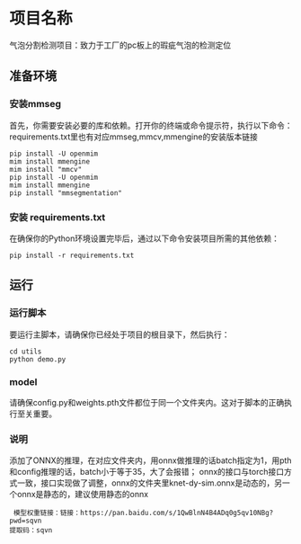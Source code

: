 # 项目名称

气泡分割检测项目：致力于工厂的pc板上的瑕疵气泡的检测定位


## 准备环境
### 安装mmseg
首先，你需要安装必要的库和依赖。打开你的终端或命令提示符，执行以下命令：
requirements.txt里也有对应mmseg,mmcv,mmengine的安装版本链接

```
pip install -U openmim
mim install mmengine
mim install "mmcv"
pip install -U openmim
mim install mmengine
pip install "mmsegmentation"

```

### 安装 requirements.txt
在确保你的Python环境设置完毕后，通过以下命令安装项目所需的其他依赖：

```
pip install -r requirements.txt

```
## 运行
### 运行脚本

要运行主脚本，请确保你已经处于项目的根目录下，然后执行：

```
cd utils
python demo.py

```
### model

请确保config.py和weights.pth文件都位于同一个文件夹内。这对于脚本的正确执行至关重要。

### 说明
添加了ONNX的推理，在对应文件夹内，用onnx做推理的话batch指定为1，用pth和config推理的话，batch小于等于35，大了会报错；
onnx的接口与torch接口方式一致，接口实现做了调整，onnx的文件夹里knet-dy-sim.onnx是动态的，另一个onnx是静态的，建议使用静态的onnx

```
 模型权重链接：链接：https://pan.baidu.com/s/1QwBlnN4B4ADq0g5qv10NBg?pwd=sqvn 
提取码：sqvn
